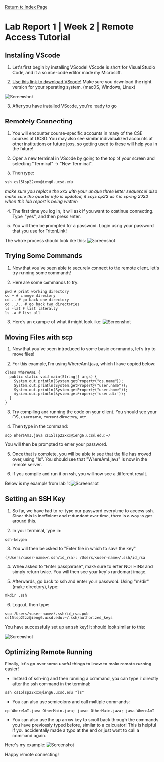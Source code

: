 [Return to Index Page](https://andrewonozuka.github.io/cse15l-lab-reports/index)

# Lab Report 1 | Week 2 | Remote Access Tutorial

## Installing VScode

1. Let's first begin by installing VScode! VScode is short for Visual Studio Code, and it a source-code editor made my Microsoft.

2. [Use this link to download VScode!](https://code.visualstudio.com/download) Make sure you download the right version for your operating system. (macOS, Windows, Linux)

![Screenshot](https://github.com/andrewonozuka/cse15l-lab-reports/blob/main/Screen%20Shot%202022-04-08%20at%2009.22.27.png?raw=true)

3. After you have installed VScode, you're ready to go!

## Remotely Connecting

1. You will encounter course-specific accounts in many of the CSE courses at UCSD. You may also see similar individualized accounts at other institutions or future jobs, so getting used to these will help you in the future!

2. Open a new terminal in VScode by going to the top of your screen and selecting "Terminal" -> "New Terminal".

3. Then type:

```
ssh cs15lsp22xxx@ieng6.ucsd.edu
```

*make sure you replace the xxx with your unique three letter sequence! also make sure the quarter info is updated, it says sp22 as it is spring 2022 when this lab report is being written*

4. The first time you log in, it will ask if you want to continue connecting. Type: "yes", and then press enter.

5. You will then be prompted for a password. Login using your password that you use for TritonLink!

The whole process should look like this:
![Screenshot](https://github.com/andrewonozuka/cse15l-lab-reports/blob/main/Screen%20Shot%202022-04-08%20at%2009.46.08.png?raw=true)

## Trying Some Commands

1. Now that you've been able to securely connect to the remote client, let's try running some commands!

2. Here are some commands to try:

```
pwd # print working directory
cd ~ # change directory
cd .. # go back one directory
cd ../.. # go back two directories
ls -lat # list laterally
ls -a # list all
```

3. Here's an example of what it might look like:
![Screenshot](https://github.com/andrewonozuka/cse15l-lab-reports/blob/main/Screen%20Shot%202022-04-08%20at%2010.11.03.png?raw=true)

## Moving Files with scp

1. Now that you've been introduced to some basic commands, let's try to move files!

2. For this example, I'm using WhereAmI.java, which I have copied below:

```
class WhereAmI {
  public static void main(String[] args) {
    System.out.println(System.getProperty("os.name"));
    System.out.println(System.getProperty("user.name"));
    System.out.println(System.getProperty("user.home"));
    System.out.println(System.getProperty("user.dir"));
  }
}
```

3. Try compiling and running the code on your client. You should see your OS, username, current directory, etc.

4. Then type in the command:

```
scp WhereAmI.java cs15lsp22xxx@ieng6.ucsd.edu:~/
```
You will then be prompted to enter your password.

5. Once that is complete, you will be able to see that the file has moved over, using "ls". You should see that "WhereAmI.java" is now in the remote server.

6. If you compile and run it on ssh, you will now see a different result.

Below is my example from lab 1:
![Screenshot](https://github.com/andrewonozuka/cse15l-lab-reports/blob/main/lORFbWcDjh7nzoRVQXzyWzspJ0KI1RICFO6b55nKb7HCIqC-3_zEGt_9mmPj2OaHdKoZcjn0P_Jv3bjAboM9fVAmkBLMIt3ZtUreiy591fH_mJwq3qGdAJEsYBd7.png?raw=true)

## Setting an SSH Key

1. So far, we have had to re-type our password everytime to access ssh. Since this is inefficient and redundant over time, there is a way to get around this.

2. In your terminal, type in:

```
ssh-keygen
```

3. You will then be asked to "Enter file in which to save the key"

```
(/Users/<user-name>/.ssh/id_rsa): /Users/<user-name>/.ssh/id_rsa
```

4. When asked to "Enter passphrase", make sure to enter NOTHING and simply return twice. You will then see your key's randomart image.

5. Afterwards, go back to ssh and enter your password. Using "mkdir" (make directory), type:

```
mkdir .ssh
```

6. Logout, then type:

```
scp /Users/<user-name>/.ssh/id_rsa.pub cs15lsp22zz@ieng6.ucsd.edu:~/.ssh/authorized_keys
```

You have successfully set up an ssh key! It should look similar to this:

![Screenshot](https://github.com/andrewonozuka/cse15l-lab-reports/blob/main/ZhAV1puUSET361DhEdnOSFe2vjwYE5Elj56vy96iMwLvTcMsIkWuFSS5e1bT7yzrP2ZhP8xVvN7zNZg8vvtTYrh4ucMeQExmmGY_-duAFvBq1pOTNSQr4DG7mN1Q.png?raw=true)

## Optimizing Remote Running

Finally, let's go over some useful things to know to make remote running easier!

- Instead of ssh-ing and then running a command, you can type it directly after the ssh command in the terminal:

```
ssh cs15lsp22xxx@ieng6.ucsd.edu "ls"
```

- You can also use semicolons and call multiple commands:

```
cp WhereAmI.java OtherMain.java; javac OtherMain.java; java WhereAmI
```
- You can also use the up arrow key to scroll back through the commands you have previously typed before, similar to a calculator! This is helpful if you accidentally made a typo at the end or just want to call a command again.

Here's my example:
![Screenshot](https://github.com/andrewonozuka/cse15l-lab-reports/blob/main/Screen%20Shot%202022-04-10%20at%2019.09.19.png?raw=true)

Happy remote connecting!